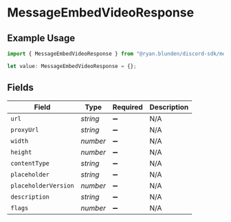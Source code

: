 # MessageEmbedVideoResponse

## Example Usage

```typescript
import { MessageEmbedVideoResponse } from "@ryan.blunden/discord-sdk/models/components";

let value: MessageEmbedVideoResponse = {};
```

## Fields

| Field                | Type                 | Required             | Description          |
| -------------------- | -------------------- | -------------------- | -------------------- |
| `url`                | *string*             | :heavy_minus_sign:   | N/A                  |
| `proxyUrl`           | *string*             | :heavy_minus_sign:   | N/A                  |
| `width`              | *number*             | :heavy_minus_sign:   | N/A                  |
| `height`             | *number*             | :heavy_minus_sign:   | N/A                  |
| `contentType`        | *string*             | :heavy_minus_sign:   | N/A                  |
| `placeholder`        | *string*             | :heavy_minus_sign:   | N/A                  |
| `placeholderVersion` | *number*             | :heavy_minus_sign:   | N/A                  |
| `description`        | *string*             | :heavy_minus_sign:   | N/A                  |
| `flags`              | *number*             | :heavy_minus_sign:   | N/A                  |